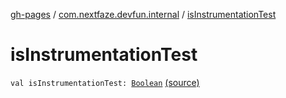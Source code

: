 [gh-pages](../index.md) / [com.nextfaze.devfun.internal](index.md) / [isInstrumentationTest](./is-instrumentation-test.md)

# isInstrumentationTest

`val isInstrumentationTest: `[`Boolean`](https://kotlinlang.org/api/latest/jvm/stdlib/kotlin/-boolean/index.html) [(source)](https://github.com/NextFaze/dev-fun/tree/master/devfun/src/main/java/com/nextfaze/devfun/internal/Test.kt#L8)